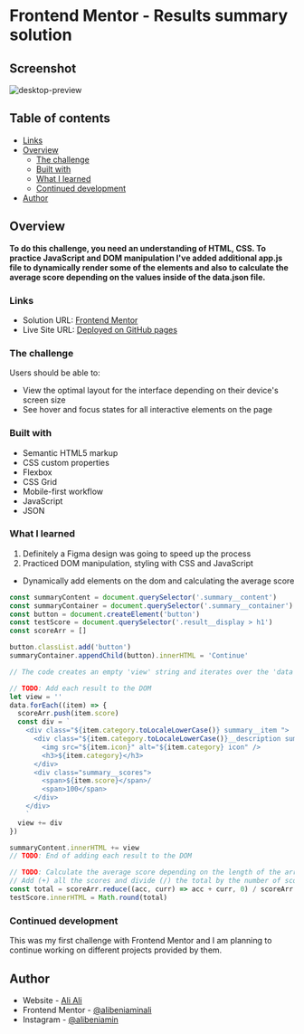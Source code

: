 # Frontend Mentor - Results summary solution

## Screenshot

![desktop-preview](https://github.com/alibeniaminali/Frontend-mentor-summary/assets/94930059/f968eed0-df0e-4fec-a173-09b5812d9d8d)

## Table of contents

- [Links](#links)
- [Overview](#overview)
  - [The challenge](#the-challenge)
  - [Built with](#built-with)
  - [What I learned](#what-i-learned)
  - [Continued development](#continued-development)
- [Author](#author)

## Overview

**To do this challenge, you need an understanding of HTML, CSS. To practice JavaScript and DOM manipulation I've added additional app.js file to dynamically render some of the elements and also to calculate the average score depending on the values inside of the data.json file.**

### Links

- Solution URL: [Frontend Mentor](https://www.frontendmentor.io/solutions/results-summary-component-html-css-javascript-ufztj0eo0-)
- Live Site URL: [Deployed on GitHub pages](https://alibeniaminali.github.io/Frontend-mentor-summary/)

### The challenge

Users should be able to:

- View the optimal layout for the interface depending on their device's screen size
- See hover and focus states for all interactive elements on the page

### Built with

- Semantic HTML5 markup
- CSS custom properties
- Flexbox
- CSS Grid
- Mobile-first workflow
- JavaScript
- JSON

### What I learned

1. Definitely a Figma design was going to speed up the process
2. Practiced DOM manipulation, styling with CSS and JavaScript

- Dynamically add elements on the dom and calculating the average score

```js
const summaryContent = document.querySelector('.summary__content')
const summaryContainer = document.querySelector('.summary__container')
const button = document.createElement('button')
const testScore = document.querySelector('.result__display > h1')
const scoreArr = []

button.classList.add('button')
summaryContainer.appendChild(button).innerHTML = 'Continue'

// The code creates an empty 'view' string and iterates over the 'data' array, generating the HTML content for each 'item' and appending it to the 'view' string using string concatenation. Finally, after the loop, the entire 'view' string is set as the 'innerHTML' of the 'summaryContent' element. This means that the entire HTML content is built in memory before being added to the DOM. This reduces the number of DOM modifications

// TODO: Add each result to the DOM
let view = ''
data.forEach((item) => {
  scoreArr.push(item.score)
  const div = `
    <div class="${item.category.toLocaleLowerCase()} summary__item ">
      <div class="${item.category.toLocaleLowerCase()}__description summary__description">
        <img src="${item.icon}" alt="${item.category} icon" />
        <h3>${item.category}</h3>
      </div>
      <div class="summary__scores">
        <span>${item.score}</span>/
        <span>100</span>
      </div>
    </div>
    `
  view += div
})

summaryContent.innerHTML += view
// TODO: End of adding each result to the DOM

// TODO: Calculate the average score depending on the length of the array
// Add (+) all the scores and divide (/) the total by the number of scores
const total = scoreArr.reduce((acc, curr) => acc + curr, 0) / scoreArr.length
testScore.innerHTML = Math.round(total)
```

### Continued development

This was my first challenge with Frontend Mentor and I am planning to continue working on different projects provided by them.

## Author

- Website - [Ali Ali](https://www.alibeniaminali.co.uk/)
- Frontend Mentor - [@alibeniaminali](https://www.frontendmentor.io/profile/alibeniaminali)
- Instagram - [@alibeniamin](https://www.instagram.com/alibeniamin/?hl=en-gb)
